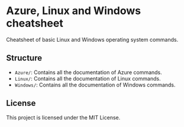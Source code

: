 # Azure, Linux and Windows cheatsheet

Cheatsheet of basic Linux and Windows operating system commands.

## Structure

- `Azure/`: Contains all the documentation of Azure commands.
- `Linux/`: Contains all the documentation of Linux commands.
- `Windows/`: Contains all the documentation of Windows commands.

## License

This project is licensed under the MIT License.
